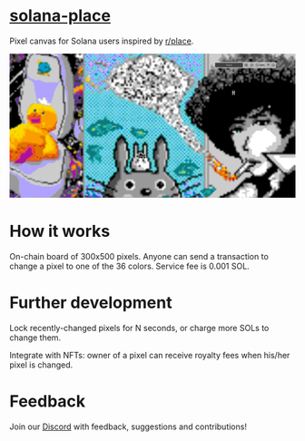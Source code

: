 # [solana-place](https://solana-place.com)
Pixel canvas for Solana users inspired by [r/place](https://www.reddit.com/r/place/).

![Screenshot](docs/images/main.png)

# How it works
On-chain board of 300x500 pixels. Anyone can send a transaction to change a pixel to one of the 36 colors.
Service fee is 0.001 SOL.

# Further development

Lock recently-changed pixels for N seconds, or charge more SOLs to change them.

Integrate with NFTs: owner of a pixel can receive royalty fees when his/her pixel is changed.

# Feedback

Join our [Discord](https://discord.gg/eSvvbHe86R) with feedback, suggestions and contributions!
